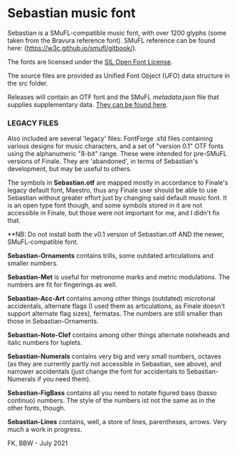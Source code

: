 # Sebastian music font

Sebastian is a SMuFL-compatible music font, with over 1200 glyphs (some taken from the Bravura reference font). SMuFL reference can be found here: (https://w3c.github.io/smufl/gitbook/). 

The fonts are licensed under the [SIL Open Font License](http://scripts.sil.org/ofl).

The source files are provided as Unified Font Object (UFO) data structure in the src folder.

Releases will contain an OTF font and the SMuFL *metadata.json* file that supplies supplementary data. [They can be found here](https://github.com/fkretlow/sebastian/releases).

 
### LEGACY FILES

Also included are several 'legacy' files: FontForge .sfd files containing various designs for music characters, and a set of "version 0.1" OTF fonts using the alphanumeric "8-bit" range. These were intended for pre-SMuFL versions of Finale. They are 'abandoned', in terms of Sebastian's development, but may be useful to others. 

The symbols in **Sebastian.otf** are mapped mostly in accordance to Finale's legacy default font, Maestro, thus any Finale user should be able to use Sebastian without greater effort just by changing said default music font. It is an open type font though, and some symbols stored in it are not accessible in Finale, but those were not important for me, and I didn't fix that.

**NB: Do not install both the v0.1 version of Sebastian.otf AND the newer, SMuFL-compatible font.

**Sebastian-Ornaments** contains trills, some outdated articulations and smaller numbers.

**Sebastian-Met** is useful for metronome marks and metric modulations. The numbers are fit for fingerings as well.

**Sebastian-Acc-Art** contains among other things (outdated) microtonal accidentals, alternate flags (I used them as articulations, as Finale doesn't support alternate flag sizes), fermatas. The numbers are still smaller than those in Sebastian-Ornaments.

**Sebastian-Note-Clef** contains among other things alternate noteheads and italic numbers for tuplets.

**Sebastian-Numerals** contains very big and very small numbers, octaves (as they are currently partly not accessible in Sebastian, see above), and narrower accidentals (just change the font for accidentals to Sebastian-Numerals if you need them).

**Sebastian-FigBass** contains all you need to notate figured bass (basso continuo) numbers. The style of the numbers ist not the same as in the other fonts, though.

**Sebastian-Lines** contains, well, a store of lines, parentheses, arrows. Very much a work in progress.


FK, BBW - July 2021
